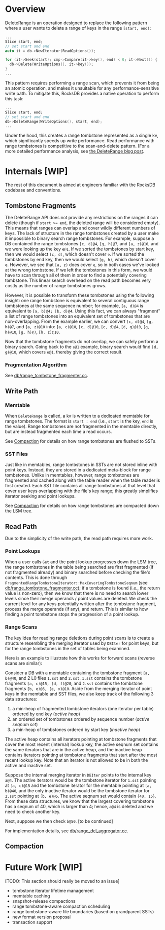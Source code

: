 # Overview

DeleteRange is an operation designed to replace the following pattern where a user wants to delete a range of keys in the range `[start, end)`:

```c++
...
Slice start, end;
// set start and end
auto it = db->NewIterator(ReadOptions());

for (it->Seek(start); cmp->Compare(it->key(), end) < 0; it->Next()) {
  db->Delete(WriteOptions(), it->key());
}
...
```
 
This pattern requires performing a range scan, which prevents it from being an atomic operation, and makes it unsuitable for any performance-sensitive write path. To mitigate this, RocksDB provides a native operation to perform this task:
```c++
...
Slice start, end;
// set start and end
db->DeleteRange(WriteOptions(), start, end);
...
```

Under the hood, this creates a range tombstone represented as a single kv, which significantly speeds up write performance. Read performance with range tombstones is competitive to the scan-and-delete pattern. (For a more detailed performance analysis, see [the DeleteRange blog post](https://rocksdb.org/blog/2018/11/21/delete-range.html).

# Internals [WIP]

The rest of this document is aimed at engineers familiar with the RocksDB codebase and conventions.

## Tombstone Fragments

The DeleteRange API does not provide any restrictions on the ranges it can delete (though if `start >= end`, the deleted range will be considered empty). This means that ranges can overlap and cover wildly different numbers of keys. The lack of structure in the range tombstones created by a user make it impossible to binary search range tombstones. For example, suppose a DB contained the range tombstones `[c, d)@4`, `[g, h)@7`, and `[a, z)@10`, and we were looking up the key `e@1`. If we sorted the tombstones by start key, then we would select `[c, d)`, which doesn't cover `e`. If we sorted the tombstones by end key, then we would select `[g, h)`, which doesn't cover `e`. However, we see that `[a, z)` does cover `e`, so in both cases we've looked at the wrong tombstone. If we left the tombstones in this form, we would have to scan through all of them in order to find a potentially covering tombstone. This linear search overhead on the read path becomes very costly as the number of range tombstones grows.

However, it is possible to transform these tombstones using the following insight: one range tombstone is equivalent to several contiguous range tombstones at the same sequence number; for example, `[a, d)@4` is equivalent to `[a, b)@4; [b, d)@4`. Using this fact, we can always "fragment" a list of range tombstones into an equivalent set of tombstones that are non-overlapping. From the example earlier, we can convert `[c, d)@4`, `[g, h)@7`, and `[a, z)@10` into: `[a, c)@10`, `[c, d)@10`, `[c, d)@4`, `[d, g)@10`, `[g, h)@10`, `[g, h)@7`, `[h, z)@10`.

Now that the tombstone fragments do not overlap, we can safely perform a binary search. Going back to the `e@1` example, binary search would find `[d, g)@10`, which covers `e@1`, thereby giving the correct result.

### Fragmentation Algorithm

See [db/range_tombstone_fragmenter.cc](https://github.com/facebook/rocksdb/blob/master/db/range_tombstone_fragmenter.cc).

## Write Path

### Memtable

When `DeleteRange` is called, a kv is written to a dedicated memtable for range tombstones. The format is `start : end` (i.e., `start` is the key, `end` is the value). Range tombstones are not fragmented in the memtable directly, but are instead fragmented each time a read occurs.

See [Compaction](#compaction) for details on how range tombstones are flushed to SSTs.

### SST Files

Just like in memtables, range tombstones in SSTs are not stored inline with point keys. Instead, they are stored in a dedicated meta-block for range tombstones. Unlike in memtables, however, range tombstones are fragmented and cached along with the table reader when the table reader is first created. Each SST file contains all range tombstones at that level that cover user keys overlapping with the file's key range; this greatly simplifies iterator seeking and point lookups.

See [Compaction](#compaction) for details on how range tombstones are compacted down the LSM tree.

## Read Path

Due to the simplicity of the write path, the read path requires more work.

### Point Lookups

When a user calls `Get` and the point lookup progresses down the LSM tree, the range tombstones in the table being searched are first fragmented (if not fragmented already) and binary searched before checking the file's contents. This is done through `FragmentedRangeTombstoneIterator::MaxCoveringTombstoneSeqnum` (see [db/range_tombstone_fragmenter.cc](https://github.com/facebook/rocksdb/blob/master/db/range_tombstone_fragmenter.cc)); if a tombstone is found (i.e., the return value is non-zero), then we know that there is no need to search lower levels since their merge operands / point values are deleted. We check the current level for any keys potentially written after the tombstone fragment, process the merge operands (if any), and return. This is similar to how finding a point tombstone stops the progression of a point lookup.

### Range Scans

The key idea for reading range deletions during point scans is to create a structure resembling the merging iterator used by `DBIter` for point keys, but for the range tombstones in the set of tables being examined.

Here is an example to illustrate how this works for forward scans (reverse scans are similar):

Consider a DB with a memtable containing the tombstone fragment `[a, b)@40`, and 2 L0 files `1.sst` and `2.sst`. `1.sst` contains the tombstone fragments `[a, c)@15, [d, f)@20`, and `2.sst` contains the tombstone fragments `[b, e)@5, [e, x)@10`. Aside from the merging iterator of point keys in the memtable and SST files, we also keep track of the following 3 data structures:
1. a min-heap of fragmented tombstone iterators (one iterator per table) ordered by end key (*active heap*)
2. an ordered set of tombstones ordered by sequence number (*active seqnum set*)
3. a min-heap of tombstones ordered by start key (*inactive heap*)

The active heap contains all iterators pointing at tombstone fragments that cover the most recent (internal) lookup key, the active seqnum set contains the same iterators that are in the active heap, and the inactive heap contains iterators pointing at tombstone fragments that start after the most recent lookup key. Note that an iterator is not allowed to be in both the active and inactive set.

Suppose the internal merging iterator in `DBIter` points to the internal key `a@4`. The active iterators would be the tombstone iterator for `1.sst` pointing at `[a, c)@15` and the tombstone iterator for the memtable pointing at `[a, b)@40`, and the only inactive iterator would be the tombstone iterator for `2.sst` pointing at `[b, e)@5`. The active seqnum set would contain `{40, 15}`. From these data structures, we know that the largest covering tombstone has a seqnum of 40, which is larger than 4; hence, `a@4` is deleted and we need to check another key.

Next, suppose we then check `b@50`. [to be continued]

For implementation details, see [db/range_del_aggregator.cc](https://github.com/facebook/rocksdb/blob/master/db/range_del_aggregator.cc).

## Compaction

# Future Work [WIP]
[TODO: This section should really be moved to an issue]

- tombstone iterator lifetime management
- memtable caching
- snapshot-release compactions
- range tombstone-aware compaction scheduling
- range tombstone-aware file boundaries (based on grandparent SSTs)
- new format version proposal
- transaction support